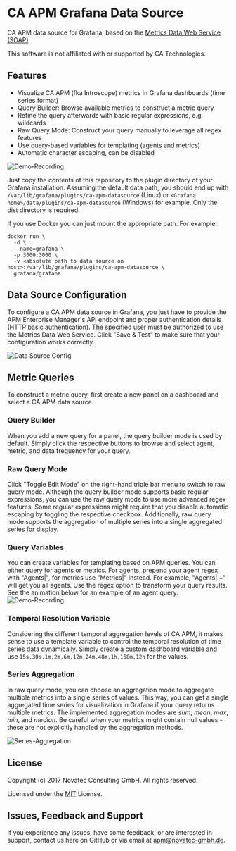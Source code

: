 # CA APM Grafana Data Source

CA APM data source for Grafana, based on the [Metrics Data Web Service (SOAP)](https://docops.ca.com/ca-apm/10-5/en/integrating/api-reference/ca-introscope-web-services-api-reference/polling-web-services/metrics-data-web-service)

This software is not affiliated with or supported by CA Technologies.

## Features
* Visualize CA APM (fka Introscope) metrics in Grafana dashboards (time series format)
* Query Builder: Browse available metrics to construct a metric query
* Refine the query afterwards with basic regular expressions, e.g. wildcards
* Raw Query Mode: Construct your query manually to leverage all regex features
* Use query-based variables for templating (agents and metrics)
* Automatic character escaping, can be disabled

![Demo-Recording](https://github.com/NovaTecConsulting/ca-apm-grafana-datasource/blob/master/media/query-demo.gif)

Just copy the contents of this repository to the plugin directory of your Grafana installation. Assuming the default data path, you should end up with `/var/lib/grafana/plugins/ca-apm-datasource` (Linux) or `<Grafana home>/data/plugins/ca-apm-datasource` (Windows) for example. Only the dist directory is required.

If you use Docker you can just mount the appropriate path. For example:
```
docker run \
  -d \
  --name=grafana \
  -p 3000:3000 \
  -v <absolute path to data source on host>:/var/lib/grafana/plugins/ca-apm-datasource \
  grafana/grafana
```

## Data Source Configuration
To configure a CA APM data source in Grafana, you just have to provide the APM Enterprise Manager's API endpoint and proper authentication details (HTTP basic authentication). The specified user must be authorized to use the Metrics Data Web Service. Click "Save & Test" to make sure that your configuration works correctly.

![Data Source Config](https://github.com/NovaTecConsulting/ca-apm-grafana-datasource/blob/master/media/data-source-config.jpg)

## Metric Queries
To construct a metric query, first create a new panel on a dashboard and select a CA APM data source.
### Query Builder
When you add a new query for a panel, the query builder mode is used by default. Simply click the respective buttons to browse and select agent, metric, and data frequency for your query.
### Raw Query Mode
Click "Toggle Edit Mode" on the right-hand triple bar menu to switch to raw query mode. Although the query builder mode supports basic regular expressions, you can use the raw query mode to use more advanced regex features. Some regular expressions might require that you disable automatic escaping by toggling the respective checkbox. Additionally, raw query mode supports the aggregation of multiple series into a single aggregated series for display.

### Query Variables
You can create variables for templating based on APM queries. You can either query for agents or metrics. For agents, prepend your agent regex with "Agents|", for metrics use "Metrics|" instead. For example, "Agents|.+" will get you all agents. Use the regex option to transform your query results. See the animation below for an example of an agent query:
![Demo-Recording](https://github.com/NovaTecConsulting/ca-apm-grafana-datasource/blob/master/media/query_variables.gif)

### Temporal Resolution Variable
Considering the different temporal aggregation levels of CA APM, it makes sense to use a template variable to control the temporal resolution of time series data dynamically. Simply create a custom dashboard variable and use `15s,30s,1m,2m,6m,12m,24m,48m,1h,168m,12h` for the values.

### Series Aggregation
In raw query mode, you can choose an aggregation mode to aggregate multiple metrics into a single series of values. This way, you can get a single aggregated time series for visualization in Grafana if your query returns multiple metrics. The implemented aggregation modes are _sum_, _mean_, _max_, _min_, and _median_. Be careful when your metrics might contain null values - these are not explicitly handled by the aggregation methods.

![Series-Aggregation](https://github.com/NovaTecConsulting/ca-apm-grafana-datasource/blob/master/media/series_aggregation.jpg)

## License

Copyright (c) 2017 Novatec Consulting GmbH. All rights reserved.

Licensed under the [MIT](LICENSE.md) License.

## Issues, Feedback and Support
If you experience any issues, have some feedback, or are interested in support, contact us here on GitHub or via email at apm@novatec-gmbh.de.